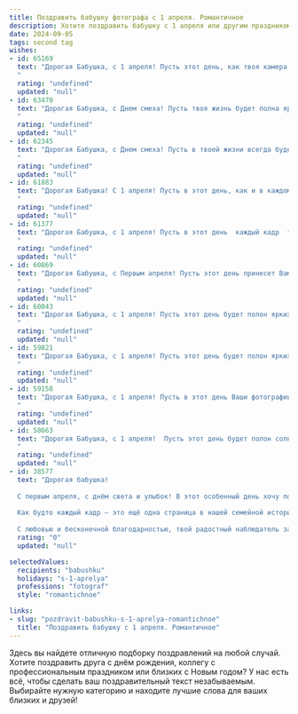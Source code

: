 ```yaml
---
title: Поздравить бабушку фотографа с 1 апреля. Романтичное
description: Хотите поздравить бабушку с 1 апреля или другим праздником? Наш ИИ создаст незабываемое поздравление, а вы обязательно выделитесь среди других.  
date: 2024-09-05
tags: second tag
wishes:
- id: 65169
  text: "Дорогая Бабушка, с 1 апреля! Пусть этот день, как твоя камера, запечатлеет самые яркие моменты твоей жизни, а улыбки близких станут твоим самым любимым сюжетом.
  "
  rating: "undefined"
  updated: "null"
- id: 63470
  text: "Дорогая Бабушка, с Днем смеха! Пусть твоя жизнь будет полна ярких моментов, как фотографии, которые ты мастерски создаешь.  Желаю тебе море вдохновения и радости, а также чтобы каждый день был полон чудесных снимков жизни!
  "
  rating: "undefined"
  updated: "null"
- id: 62345
  text: "Дорогая Бабушка, с Днем смеха! Пусть в твоей жизни всегда будет место для ярких моментов, запечатленных объективом твоей камеры. Ты — настоящая волшебница, умеющая запечатлеть самые прекрасные мгновения жизни. Пусть твоя душа всегда останется такой же юной и светлой, как первые весенние цветы, а объектив — всегда точно ловить самые трогательные и волшебные моменты!
  "
  rating: "undefined"
  updated: "null"
- id: 61883
  text: "Дорогая Бабушка! С 1 апреля! Пусть в этот день, как и в каждом вашем снимке, будут только яркие краски, искренние улыбки и счастливые моменты.  Пусть ваша жизнь будет полна любви, тепла и вдохновения, как ваши фотографии.
  "
  rating: "undefined"
  updated: "null"
- id: 61377
  text: "Дорогая Бабушка, с 1 апреля! Пусть в этот день  каждый кадр  твоей жизни  будет  наполнен  яркими красками,  а улыбка  сияет  ярче  солнца.
  "
  rating: "undefined"
  updated: "null"
- id: 60869
  text: "Дорогая Бабушка, с Первым апреля! Пусть этот день принесет Вам яркие краски, как на Ваших чудесных фотографиях, и наполнит сердце теплом и любовью.  Пусть каждый кадр Вашей жизни будет наполнен счастьем и добротой.
  "
  rating: "undefined"
  updated: "null"
- id: 60043
  text: "Дорогая Бабушка, с 1 апреля! Пусть этот день будет полон ярких и красивых моментов, как фотографии, которые ты так талантливо создаешь.  Будь счастлива, любима и всегда найди время для того, чтобы поймать в объектив прекрасные мгновения жизни!
  "
  rating: "undefined"
  updated: "null"
- id: 59821
  text: "Дорогая Бабушка, с 1 апреля! Пусть этот день будет полон ярких красок, как фотокадр, запечатлевший лучшие моменты Вашей жизни. Желаю Вам неизменной красоты, неиссякаемого оптимизма и бесконечной любви, которую Вы щедро дарите всем вокруг.
  "
  rating: "undefined"
  updated: "null"
- id: 59158
  text: "Дорогая Бабушка, с 1 апреля! Пусть в этот день Ваши фотографии, словно волшебные кадры, запечатлеют самые яркие моменты жизни, а Ваши снимки всегда будут излучать тепло и любовь. С праздником!
  "
  rating: "undefined"
  updated: "null"
- id: 58663
  text: "Дорогая Бабушка, с 1 апреля!  Пусть этот день будет полон солнечных лучей, как фотографии, которые ты создаешь, и теплых улыбок, как  твой талант, который всех нас вдохновляет.  Желаю тебе в этот день бесконечной радости и самых ярких моментов!
  "
  rating: "undefined"
  updated: "null"
- id: 38577
  text: "Дорогая бабушка!
  
  С первым апреля, с днём света и улыбок! В этот особенный день хочу поздравить тебя с твоим настоящим искусством — фотографией. Ты умеешь запечатлеть самые трогательные моменты жизни, даря всему этому неповторимую красоту и волшебство.
  
  Как будто каждый кадр — это ещё одна страница в нашей семейной истории, где любовь и радость живут вечно. Пусть каждый день приносит тебе яркие впечатления и вдохновение, а сердце переполняется счастьем, как пленка на твоём фотоаппарате.
  
  С любовью и бесконечной благодарностью, твой радостный наблюдатель за волшебством, которое ты создаёшь."
  rating: "0"
  updated: "null"

selectedValues:
  recipients: "babushku"
  holidays: "s-1-aprelya"
  professions: "fotograf"
  style: "romantichnoe"

links:
- slug: "pozdravit-babushku-s-1-aprelya-romantichnoe"
  title: "Поздравить бабушку с 1 апреля. Романтичное"
---
```


Здесь вы найдете отличную подборку поздравлений на любой случай. 
Хотите поздравить друга с днём рождения, коллегу с профессиональным праздником или близких с Новым годом? У нас есть всё, чтобы сделать ваш поздравительный текст незабываемым. Выбирайте нужную категорию и находите лучшие слова для ваших близких и друзей!
